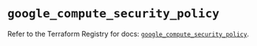 # `google_compute_security_policy`

Refer to the Terraform Registry for docs: [`google_compute_security_policy`](https://registry.terraform.io/providers/hashicorp/google/6.32.0/docs/resources/compute_security_policy).
